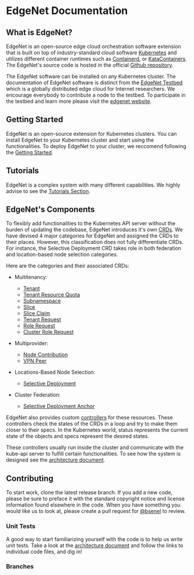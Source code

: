# EdgeNet Documentation
## What is EdgeNet?
EdgeNet is an open-source edge cloud orchestration software extension that is built on top of industry-standard cloud software [Kubernetes](https://kubernetes.io/) and utilizes different container runtimes such as [Containerd](https://containerd.io/), or [KataContainers](https://katacontainers.io/). The EdgeNet's source code is hosted in the official [Github repository](https://github.com/EdgeNet-project/edgenet).

The EdgeNet software can be installed on any Kubernetes cluster. The documentation of EdgeNet software is distinct from the [EdgeNet Testbed](https://edge-net.org) which is a globally distributed edge cloud for Internet researchers. We encourage everybody to contribute a node to the testbed. To participate in the testbed and learn more please visit the [edgenet website](https://edge-net.org).

## Getting Started
EdgeNet is an open-source extension for Kubernetes clusters. You can install EdgeNet to your Kubernetes cluster and start using the functionalities. To deploy EdgeNet to your cluster, we reccomend following the [Getting Started](/docs/installation/README.md).

## Tutorials
EdgeNet is a complex system with many different capabilities. We highly advise to see the [Tutorials Section](/docs/tutorials/README.md).

## EdgeNet's Components
To flexibly add functionalities to the Kubernetes API server without the burden of updating the codebase, EdgeNet introduces it's own [CRDs](https://kubernetes.io/docs/concepts/extend-kubernetes/api-extension/custom-resources/). We have devised 4 major categories for EdgeNet and assigned the CRDs to their places. However, this classification does not fully differentiate CRDs. For instance, the Selective Deployment CRD takes role in both federation and location-based node selection categories. 

Here are the categories and their associated CRDs:

* Multitenancy:
    * [Tenant](/docs/custom_resources.md#tenant)
    * [Tenant Resource Quota](custom_resources.md#tenant-resource-quota)
    * [Subnamespace](custom_resources.md#subnamespace)
    * [Slice](custom_resources.md#slice)
    * [Slice Claim](custom_resources.md#slice-claim)
    * [Tenant Request](custom_resources.md#tenant-request)
    * [Role Request](custom_resources.md#role-request)
    * [Cluster Role Request](custom_resources.md#cluster-role-request)


* Multiprovider:
    * [Node Contribution](custom_resources.md#node-contribution)
    * [VPN Peer](custom_resources.md#vpn-peer)
  

* Locations-Based Node Selection:
    * [Selective Deployment](custom_resources.md#selective-deployment)

* Cluster Federation:
    * [Selective Deployment Anchor]()

EdgeNet also provides custom [controllers](https://kubernetes.io/docs/concepts/architecture/controller/) for these resources. These controllers check the states of the CRDs in a loop and try to make them closer to their specs. In the Kubernetes world, status represents the current state of the objects and specs represent the desired states.

These controllers usually run inside the cluster and communicate with the kube-api server to fulfill certain functionalities. To see how the system is designed see the [architecture document](/docs/architecture/README.md).

<!-- ## Scheduling with Selective Deployment -->

## Contributing


<!-- To get a sense of where we are heading, please see our [planned features board](https://github.com/orgs/EdgeNet-project/projects/1). We follow an agile development approach, with two-week sprints, each one leading to a new production version of the code. Our current sprint is one of the milestones, and you can see more near-term issues in our [project backlog](https://github.com/orgs/EdgeNet-project/projects/2). You can pick one of these to work on or suggest your own. -->

To start work, clone the latest release branch. If you add a new code, please be sure to preface it with the standard copyright notice and license information found elsewhere in the code. When you have something you would like us to look at, please create a pull request for [@bsenel](https://github.com/bsenel) to review.
### Unit Tests
A good way to start familiarizing yourself with the code is to help us write unit tests. Take a look at the [architecture document](/docs/architecture/README.md) and follow the links to individual code files, and dig in!

### Branches